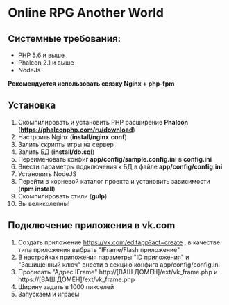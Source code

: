 # Online RPG Another World

## Системные требования:
- PHP 5.6 и выше
- Phalcon 2.1 и выше
- NodeJs

**Рекомендуется использовать связку Nginx + php-fpm**

## Установка
1. Скомпилировать и установить PHP расширение **Phalcon** (**https://phalconphp.com/ru/download**)
2. Настроить Nginx (**install/nginx.conf**)
3. Залить скрипты игры на сервер
4. Залить БД (**install/db.sql**)
5. Переименовать конфиг **app/config/sample.config.ini** в **config.ini**
6. Внести параметры подключения к БД в файле **app/config/config.ini**
7. Установить NodeJS
8. Перейти в корневой каталог проекта и установить зависимости (**npm install**)
9. Скомпилировать стили (**gulp**)
10. Вы великолепны!

## Подключение приложения в vk.com
1. Создать приложение https://vk.com/editapp?act=create , в качестве типа приложения выбрать "IFrame/Flash приложение"
2. В настройках приложения параметры "ID приложения" и "Защищенный ключ" внести в секцию конфига app/config/config.ini
3. Прописать "Адрес IFrame" http://[ВАШ ДОМЕН]/ext/vk_frame.php и https://[ВАШ ДОМЕН]/ext/vk_frame.php
4. Ширину задать в 1000 пикселей
5. Запускаем и играем